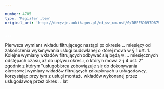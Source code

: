 ```yaml
---

number: 4705
type: 'Register item'
original_uri: 'http://decyzje.uokik.gov.pl/nd_wz_um.nsf/0/DBFF8D097D675E0EC1257B740034791C?OpenDocument'


---
```


Pierwsza wymiana wkładu filtrującego nastąpi po okresie … miesięcy od zakończenia wykonywania usługi budowlanej o której mowa w § 1 ust. 1. Kolejne wymiany wkładów filtrujących odbywać się będą w … miesięcznych odstępach czasu, aż do upływu okresu, o którym mowa z § 4 ust. 2" zgodnie z którym "usługobiorca zobowiązuje się do dokonywania okresowej wymiany wkładów filtrujących zakupionych u usługodawcy, korzystając przy tym z usługi montażu wkładów wykonanej przez usługodawcę przez okres ... lat
